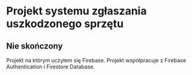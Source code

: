 # Projekt systemu zgłaszania uszkodzonego sprzętu
## Nie skończony
Projekt na którym uczyłem się Firebase.
Projekt współpracuje z Firebase Authentication i Firestore Database.
